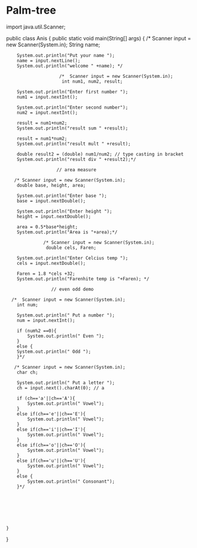 # Palm-tree
import java.util.Scanner;

public class Anis {
    public static void main(String[] args) {
      /*  Scanner input = new Scanner(System.in);
        String name;

        System.out.println("Put your name ");
        name = input.nextLine();
        System.out.println("welcome " +name); */

                        /*  Scanner input = new Scanner(System.in);
                         int num1, num2, result;

        System.out.println("Enter first number ");
        num1 = input.nextInt();

        System.out.println("Enter second number");
        num2 = input.nextInt();

        result = num1+num2;
        System.out.println("result sum " +result);

        result = num1*num2;
        System.out.println("result mult " +result);

        double result2 = (double) num1/num2; // type casting in bracket
        System.out.println("result div " +result2);*/

                       // area measure

       /* Scanner input = new Scanner(System.in);
        double base, height, area;

        System.out.println("Enter base ");
        base = input.nextDouble();

        System.out.println("Enter height ");
        height = input.nextDouble();

        area = 0.5*base*height;
        System.out.println("Area is "+area);*/

                  /* Scanner input = new Scanner(System.in);
                   double cels, Faren;

        System.out.println("Enter Celcius temp ");
        cels = input.nextDouble();

        Faren = 1.8 *cels +32;
        System.out.println("Farenhite temp is "+Faren); */

                     // even odd demo

      /*  Scanner input = new Scanner(System.in);
        int num;

        System.out.println(" Put a number ");
        num = input.nextInt();

        if (num%2 ==0){
            System.out.println(" Even ");
        }
        else {
        System.out.println(" Odd ");
        }*/

       /* Scanner input = new Scanner(System.in);
        char ch;

        System.out.println(" Put a letter ");
        ch = input.next().charAt(0); // a

        if (ch=='a'||ch=='A'){
            System.out.println(" Vowel");
        }
        else if(ch=='e'||ch=='E'){
            System.out.println(" Vowel");
        }
        else if(ch=='i'||ch=='I'){
            System.out.println(" Vowel");
        }
        else if(ch=='o'||ch=='O'){
            System.out.println(" Vowel");
        }
        else if(ch=='u'||ch=='U'){
            System.out.println(" Vowel");
        }
        else {
            System.out.println(" Consonant");
        }*/







    }


}
